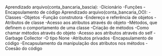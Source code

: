 Aprendizado arquivo(conta_bancaria_bascia):
    -Dicionário
    -Funções
    -Encapsulamento de código
Aprendizado arquivo(conta_bancaria_OO):
    -Classes
    -Objetos
    -Função construtora
    -Endereço e referência de objetos
    -Atributos de classe
    -Acesso aos atributos através do objeto
    -Métodos, que definem o comportamento de uma classe
    -Criação de métodos
    -Como chamar métodos através do objeto
    -Acesso aos atributos através do self
    -Garbage Collector
    -O tipo None
    -Atributos privados
    -Encapsulamento de código
    -Encapsulamento da manipulação dos atributos nos métodos
    -Coesão do código